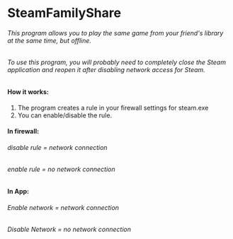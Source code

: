 # SteamFamilyShare

###### This program allows you to play the same game from your friend's library at the same time, but offline.
###### To use this program, you will probably need to completely close the Steam application and reopen it after disabling network access for Steam.

#### How it works:

1. The program creates a rule in your firewall settings for steam.exe
2. You can enable/disable the rule.

#### In firewall:
###### disable rule = network connection
###### enable rule = no network connection

#### In App:
###### Enable network = network connection
###### Disable Network = no network connection
